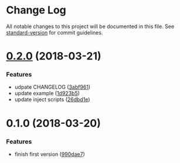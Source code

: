 # Change Log

All notable changes to this project will be documented in this file. See [standard-version](https://github.com/conventional-changelog/standard-version) for commit guidelines.

<a name="0.2.0"></a>
# [0.2.0](https://github.com/yugasun/pxtorem-webpack-plugin/compare/v0.1.0...v0.2.0) (2018-03-21)


### Features

* udpate CHANGELOG ([3abf961](https://github.com/yugasun/pxtorem-webpack-plugin/commit/3abf961))
* update example ([1d923b5](https://github.com/yugasun/pxtorem-webpack-plugin/commit/1d923b5))
* update inject scripts ([26dbd1e](https://github.com/yugasun/pxtorem-webpack-plugin/commit/26dbd1e))



<a name="0.1.0"></a>
# 0.1.0 (2018-03-20)


### Features

* finish first version ([990dae7](https://github.com/yugasun/pxtorem-webpack-plugin/commit/990dae7))
